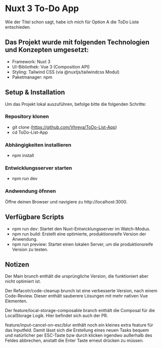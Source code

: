 # Nuxt 3 To-Do App

Wie der Titel schon sagt, habe ich mich für Option A die ToDo Liste entschieden.

## Das Projekt wurde mit folgenden Technologien und Konzepten umgesetzt:

* Framework: Nuxt 3
* UI-Bibliothek: Vue 3 (Composition API)
* Styling: Tailwind CSS (via @nuxtjs/tailwindcss Modul)
* Paketmanager: npm

## Setup & Installation

Um das Projekt lokal auszuführen, befolge bitte die folgenden Schritte:

### Repository klonen
    
* git clone (https://github.com/Vhreya/ToDo-List-App)
* cd ToDo-List-App


### Abhängigkeiten installieren
    
* npm install


### Entwicklungsserver starten

* npm run dev
 

### Andwendung öfnnen

Öffne deinen Browser und navigiere zu http://localhost:3000.

## Verfügbare Scripts

* npm run dev: Startet den Nuxt-Entwicklungsserver im Watch-Modus.
* npm run build: Erstellt eine optimierte, produktionsreife Version der Anwendung.
* npm run preview: Startet einen lokalen Server, um die produktionsreife Version zu testen.


## Notizen

Der Main brunch enthält die ursprüngliche Version, die funktioniert aber nicht optimiert ist.

Der Refacotr/code-cleanup brunch ist eine verbesserte Version, nach einem Code-Review.
Dieser enthält sauberere Lösungen mit mehr nativen Vue Elementen.

Der feature/local-storage-composable branch enthält die Composal für die LocalStorage Logik.
Hier befindet sich auch der PR.

feature/input-cancel-on-esc/blur enthält noch ein kleines extra feature für das Inputfeld.
Damit lässt sich die Erstellung eines neuen Tasks bequem und natürlicher per ESC-Taste bzw durch klicken irgendwo außerhalb des Feldes abbrechen, anstatt die Enter Taste erneut drücken zu müssen.
